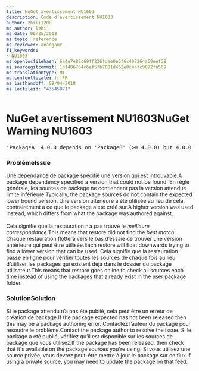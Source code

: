 ```yaml
---
title: NuGet avertissement NU1603
description: Code d’avertissement NU1603
author: zhili1208
ms.author: lzhi
ms.date: 06/25/2018
ms.topic: reference
ms.reviewer: anangaur
f1_keywords:
- NU1603
ms.openlocfilehash: 6a4e7e87c69ff236fdee0e6f6c407264a60eef38
ms.sourcegitcommit: 1d1406764c6af5fb7801d462e0c4afc9092fa569
ms.translationtype: MT
ms.contentlocale: fr-FR
ms.lasthandoff: 09/04/2018
ms.locfileid: "43545871"
---
```

# <a name="nuget-warning-nu1603"></a><span data-ttu-id="b84d0-103">NuGet avertissement NU1603</span><span class="sxs-lookup"><span data-stu-id="b84d0-103">NuGet Warning NU1603</span></span>

<pre>'PackageA' 4.0.0 depends on 'PackageB' (>= 4.0.0) but 4.0.0 was not found. An approximate best match of 5.0.0 was resolved.</pre>

### <a name="issue"></a><span data-ttu-id="b84d0-104">Problème</span><span class="sxs-lookup"><span data-stu-id="b84d0-104">Issue</span></span>

<span data-ttu-id="b84d0-105">Une dépendance de package spécifié une version qui est introuvable.</span><span class="sxs-lookup"><span data-stu-id="b84d0-105">A package dependency specified a version that could not be found.</span></span> <span data-ttu-id="b84d0-106">En règle générale, les sources de package ne contiennent pas la version attendue limite inférieure.</span><span class="sxs-lookup"><span data-stu-id="b84d0-106">Typically, the package sources do not contain the expected lower bound version.</span></span> <span data-ttu-id="b84d0-107">Une version ultérieure a été utilisée au lieu de cela, contrairement à ce que le package a été créé sur.</span><span class="sxs-lookup"><span data-stu-id="b84d0-107">A higher version was used instead, which differs from what the package was authored against.</span></span><br/><br/><span data-ttu-id="b84d0-108">Cela signifie que la restauration n’a pas trouvé le *meilleure correspondance*.</span><span class="sxs-lookup"><span data-stu-id="b84d0-108">This means that restore did not find the *best match*.</span></span> <span data-ttu-id="b84d0-109">Chaque restauration flottera vers le bas d’essaie de trouver une version antérieure qui peut être utilisée.</span><span class="sxs-lookup"><span data-stu-id="b84d0-109">Each restore will float downwards trying to find a lower version that can be used.</span></span> <span data-ttu-id="b84d0-110">Cela signifie que la restauration passe en ligne pour vérifier toutes les sources de chaque fois au lieu d’utiliser les packages qui existent déjà dans le dossier du package utilisateur.</span><span class="sxs-lookup"><span data-stu-id="b84d0-110">This means that restore goes online to check all sources each time instead of using the packages that already exist in the user package folder.</span></span>

### <a name="solution"></a><span data-ttu-id="b84d0-111">Solution</span><span class="sxs-lookup"><span data-stu-id="b84d0-111">Solution</span></span>
<span data-ttu-id="b84d0-112">Si le package attendu n’a pas été publié, cela peut être un erreur de création de package.</span><span class="sxs-lookup"><span data-stu-id="b84d0-112">If the package expected has not been released then this may be a package authoring error.</span></span> <span data-ttu-id="b84d0-113">Contactez l’auteur du package pour résoudre le problème.</span><span class="sxs-lookup"><span data-stu-id="b84d0-113">Contact the package author to resolve the issue.</span></span> <span data-ttu-id="b84d0-114">Si le package a été publié, vérifiez qu’il est disponible sur les sources de package que vous utilisez.</span><span class="sxs-lookup"><span data-stu-id="b84d0-114">If the package has been released, then check that it's available on the package sources you're using.</span></span> <span data-ttu-id="b84d0-115">Si vous utilisez une source privée, vous devrez peut-être mettre à jour le package sur ce flux.</span><span class="sxs-lookup"><span data-stu-id="b84d0-115">If using a private source, you may need to update the package on that feed.</span></span> 